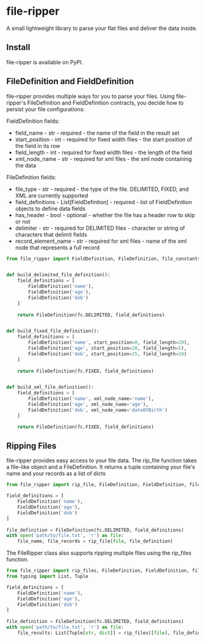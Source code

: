 # file-ripper

A small lightweight library to parse your flat files and deliver the data inside.

## Install

file-ripper is available on PyPI.

## FileDefinition and FieldDefinition

file-ripper provides multiple ways for you to parse your files.  Using file-ripper's FileDefinition and FieldDefinition contracts, you decide how to persist your file configurations:

FieldDefinition fields:
- field_name - str - required -  the name of the field in the result set
- start_position - int - required for fixed width files - the start position of the field in its row
- field_length - int - required for fixed width files - the length of the field
- xml_node_name - str - required for xml files - the xml node containing the data

FileDefinition fields:
- file_type - str - required - the type of the file.  DELIMITED, FIXED, and XML are currently supported
- field_definitions - List[FieldDefintion] - required - list of FieldDefinition objects to define data fields
- has_header - bool - optional - whether the file has a header row to skip or not
- delimiter - str - required for DELIMITED files - character or string of characters that delimit fields
- record_element_name - str - required for xml files - name of the xml node that represents a full record


```python
from file_ripper import FieldDefinition, FileDefinition, file_constants as fc


def build_delimited_file_definition():
    field_definitions = [
        FieldDefinition('name'),
        FieldDefinition('age'),
        FieldDefinition('dob')
    ]
    
    return FileDefinition(fc.DELIMITED, field_definitions)


def build_fixed_file_definition():
    field_definitions = [
        FieldDefinition('name', start_position=0, field_length=20),
        FieldDefinition('age', start_position=20, field_length=5),
        FieldDefinition('dob', start_position=25, field_length=10)
    ]
    
    return FileDefinition(fc.FIXED, field_definitions)


def build_xml_file_definition():
    field_definitions = [
        FieldDefinition('name', xml_node_name='name'),
        FieldDefinition('age', xml_node_name='age'),
        FieldDefinition('dob', xml_node_name='dateOfBirth')
    ]

    return FileDefinition(fc.FIXED, field_definitions)

```


## Ripping Files

file-ripper provides easy access to your file data.  The rip_file function takes a file-like object and a FileDefinition.  It returns a tuple containing your file's name and your records as a list of dicts
 

```python
from file_ripper import rip_file, FileDefinition, FieldDefinition, file_constants as fc

field_definitions = [
    FieldDefinition('name'),
    FieldDefinition('age'),
    FieldDefinition('dob')
]
    
file_definition = FileDefinition(fc.DELIMITED, field_definitions)
with open('path/to/file.txt', 'r') as file:
    file_name, file_records = rip_file(file, file_definition)    
```

The FileRipper class also supports ripping multiple files using the rip_files function.

```python
from file_ripper import rip_files, FileDefinition, FieldDefinition, file_constants as fc
from typing import List, Tuple

field_definitions = [
    FieldDefinition('name'),
    FieldDefinition('age'),
    FieldDefinition('dob')
]
    
file_definition = FileDefinition(fc.DELIMITED, field_definitions)
with open('path/to/file.txt', 'r') as file:
    file_results: List[Tuple[str, dict]] = rip_files([file], file_definition) 
```